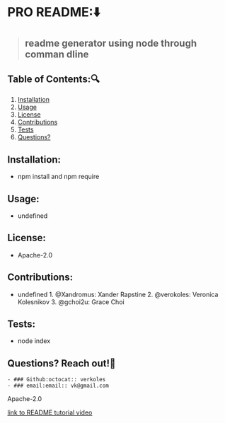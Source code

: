 # PRO README::arrow_down: 
 
  
  > ## readme generator using node through comman dline

   ## Table of Contents::mag:
   1. [ Installation ](#installation)
   2. [ Usage ](#usage)
   3. [ License ](#license)
   4. [ Contributions ](#contributing)
   5. [ Tests ](#tests) 
   6. [ Questions? ](#reach-out)

   ## Installation:
   -  npm install and npm require
   ## Usage:
   -  undefined
   ## License:
   -  Apache-2.0
   ## Contributions:
   -  undefined 
     1.  @Xandromus: Xander Rapstine
     2.  @verokoles: Veronica Kolesnikov 
     3.  @gchoi2u: Grace Choi
  
   ## Tests:
   -  node index

   ## Questions? Reach out!:raising_hand:
    - ### Github:octocat:: verkoles
    - ### email:email:: vk@gmail.com

Apache-2.0

[link to README tutorial video]()
